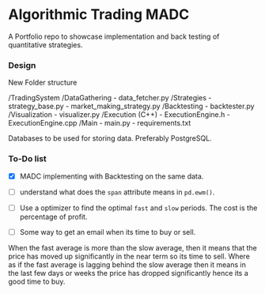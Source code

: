 # Algorithmic Trading MADC
A Portfolio repo to showcase implementation and back testing of quantitative strategies.

### Design
New Folder structure

/TradingSystem
    /DataGathering
        - data_fetcher.py
    /Strategies
        - strategy_base.py
        - market_making_strategy.py
    /Backtesting
        - backtester.py
    /Visualization
        - visualizer.py
    /Execution (C++)
        - ExecutionEngine.h
        - ExecutionEngine.cpp
    /Main
        - main.py
    - requirements.txt

Databases to be used for storing data. Preferably PostgreSQL.

<!--### Resourses
 1. [Link](https://medium.com/codex/algorithmic-trading-with-macd-in-python-1c2769a6ad1b) to Blog article for implementing the MADC algorithm based on exponential averages.-->
 

### To-Do list 
- [x] MADC implementing with Backtesting on the same data. 
- [ ] understand what does the `span` attribute means in `pd.ewm()`.
- [ ] Use a optimizer to find the optimal `fast` and `slow` periods. The cost is the percentage of profit.  
- [ ] Some way to get an email when its time to buy or sell.
 

When the fast average is more than the slow average, then it means that the price has moved up significantly in the near term so its time to sell. Where as if the fast average is lagging behind the slow average then it means in the last few days or weeks the price has dropped significantly hence its a good time to buy.


